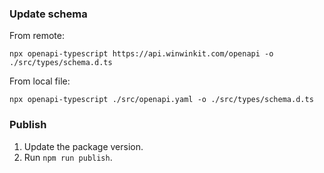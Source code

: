 
### Update schema

From remote:
```
npx openapi-typescript https://api.winwinkit.com/openapi -o ./src/types/schema.d.ts
```

From local file:
```
npx openapi-typescript ./src/openapi.yaml -o ./src/types/schema.d.ts
```

### Publish

1. Update the package version.
2. Run `npm run publish`.